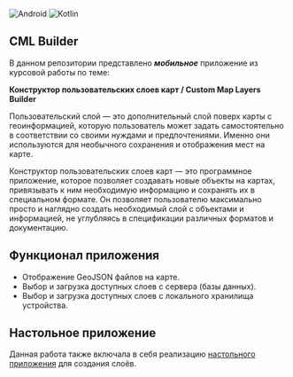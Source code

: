 ![Android](https://img.shields.io/badge/Android-3DDC84?style=for-the-badge&logo=android&logoColor=white)
![Kotlin](https://img.shields.io/badge/kotlin-%237F52FF.svg?style=for-the-badge&logo=kotlin&logoColor=white)

## CML Builder

В данном репозитории представлено _**мобильное**_ приложение из курсовой работы по теме:

**Конструктор пользовательских слоев карт / Custom Map Layers Builder**

Пользовательский слой — это дополнительный слой поверх карты с геоинформацией, которую пользователь может задать самостоятельно в соответствии со своими нуждами и предпочтениями. Именно они используются для необычного сохранения и отображения мест на карте. 

Конструктор пользовательских слоев карт — это программное приложение, которое позволяет создавать новые объекты на картах, привязывать к ним необходимую информацию и сохранять их в специальном формате. Он позволяет пользователю максимально просто и наглядно создать необходимый слой с объектами и информацией, не углубляясь в спецификации различных форматов и документацию.

## Функционал приложения

* Отображение GeoJSON файлов на карте.
* Выбор и загрузка доступных слоев с сервера (базы данных).
* Выбор и загрузка доступных слоев с локального хранилища устройства.

## Настольное приложение

Данная работа также включала в себя реализацию [настольного приложения](https://github.com/shmatozz/Custom-Map-Layers-Builder) для создания слоёв.
